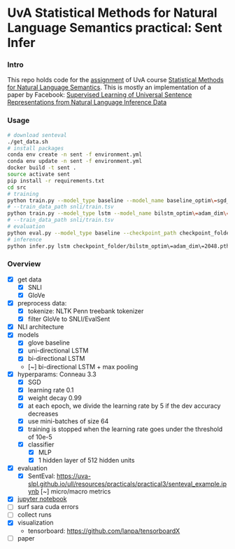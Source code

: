 # UvA Statistical Methods for Natural Language Semantics practical: Sent Infer

### Intro

This repo holds code for the [assignment](https://cl-illc.github.io/semantics/resources/practicals/practical1/smnls_practical.pdf) of UvA course [Statistical Methods for Natural Language Semantics](https://cl-illc.github.io/semantics/).
This is mostly an implementation of a paper by Facebook:
[Supervised Learning of Universal Sentence Representations from 
Natural Language Inference Data](https://www.arxiv-vanity.com/papers/1705.02364/)

### Usage

```bash
# download senteval
./get_data.sh
# install packages
conda env create -n sent -f environment.yml
conda env update -n sent -f environment.yml
docker build -t sent .
source activate sent
pip install -r requirements.txt
cd src
# training
python train.py --model_type baseline --model_name baseline_optim\=sgd_dim=300 --checkpoint_path checkpoint_folder
# --train_data_path snli/train.tsv
python train.py --model_type lstm --model_name bilstm_optim\=adam_dim\=2048 --checkpoint_path checkpoint_folder
# --train_data_path snli/train.tsv
# evaluation
python eval.py --model_type baseline --checkpoint_path checkpoint_folder/baseline_optim=sgd_dim=300.pth
# inference
python infer.py lstm checkpoint_folder/bilstm_optim\=adam_dim\=2048.pth
```

### Overview

- [x] get data
    - [x] SNLI
    - [x] GloVe
- [x] preprocess data:
    - [x] tokenize: NLTK Penn treebank tokenizer
    - [x] filter GloVe to SNLI/EvalSent
- [x] NLI architecture
- [x] models
    - [x] glove baseline
    - [x] uni-directional LSTM
    - [x] bi-directional LSTM
    - [~] bi-directional LSTM + max pooling
- [x] hyperparams: Conneau 3.3
    - [x] SGD
    - [x] learning rate 0.1
    - [x] weight decay 0.99
    - [x] at each epoch, we divide the learning rate by 5 if the dev accuracy decreases
    - [x] use mini-batches of size 64
    - [x] training is stopped when the learning rate goes under the threshold of 10e-5
    - [x] classifier
        - [x] MLP
        - [x] 1 hidden layer of 512 hidden units
- [x] evaluation
    - [x] SentEval: https://uva-slpl.github.io/ull/resources/practicals/practical3/senteval_example.ipynb
        [~] micro/macro metrics
- [x] [jupyter notebook](https://colab.research.google.com/drive/1z9ncZwkO7CEGNohcgw6YGBmNlkIQAZO3)
- [ ] surf sara cuda errors
- [ ] collect runs
- [x] visualization
    - tensorboard: https://github.com/lanpa/tensorboardX
- [ ] paper
